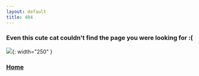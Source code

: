 ```yaml
---
layout: default
title: 404
---
```


### Even this cute cat couldn't find the page you were looking for :(
![](./images/soggy-cat-cat.gif){: width="250" }

### [Home](./index.md)